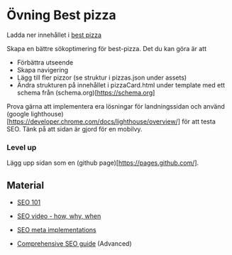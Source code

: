 # Övning Best pizza
Ladda ner innehållet i [best pizza](assets/best_pizza)

Skapa en bättre sökoptimering för best-pizza. Det du kan göra är att
- Förbättra utseende
- Skapa navigering
- Lägg till fler pizzor (se struktur i pizzas.json under assets)
- Ändra strukturen på innehållet i pizzaCard.html under template med ett schema från (schema.org)[https://schema.org]


Prova gärna att implementera era lösningar för landningssidan och använd (google lighthouse)[https://developer.chrome.com/docs/lighthouse/overview/] för att testa SEO. Tänk på att sidan är gjord för en mobilvy.

### Level up
Lägg upp sidan som en (github page)[https://pages.github.com/].

## Material
- [SEO 101](https://moz.com/beginners-guide-to-seo)
- [SEO video - how, why, when](https://www.youtube.com/watch?v=-B58GgsehKQ)
- [SEO meta implementations](https://www.youtube.com/watch?v=JSm4aQl4w_U)

- [Comprehensive SEO guide](https://www.youtube.com/watch?v=imsyg1wRa_Y) (Advanced)
